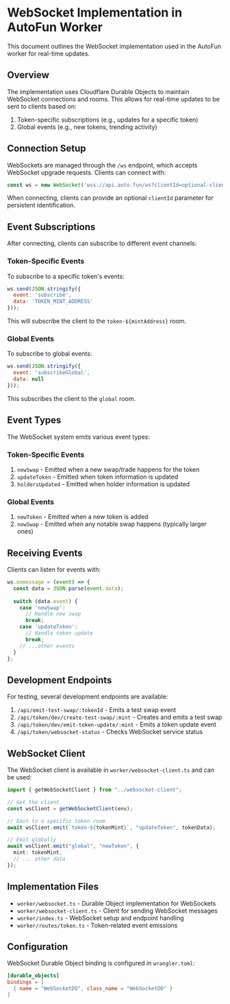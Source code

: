 # WebSocket Implementation in AutoFun Worker

This document outlines the WebSocket implementation used in the AutoFun worker for real-time updates.

## Overview

The implementation uses Cloudflare Durable Objects to maintain WebSocket connections and rooms. This allows for real-time updates to be sent to clients based on:

1. Token-specific subscriptions (e.g., updates for a specific token)
2. Global events (e.g., new tokens, trending activity)

## Connection Setup

WebSockets are managed through the `/ws` endpoint, which accepts WebSocket upgrade requests. Clients can connect with:

```javascript
const ws = new WebSocket('wss://api.auto.fun/ws?clientId=optional-client-id');
```

When connecting, clients can provide an optional `clientId` parameter for persistent identification.

## Event Subscriptions

After connecting, clients can subscribe to different event channels:

### Token-Specific Events

To subscribe to a specific token's events:

```javascript
ws.send(JSON.stringify({
  event: 'subscribe',
  data: 'TOKEN_MINT_ADDRESS'
}));
```

This will subscribe the client to the `token-${mintAddress}` room.

### Global Events

To subscribe to global events:

```javascript
ws.send(JSON.stringify({
  event: 'subscribeGlobal',
  data: null
}));
```

This subscribes the client to the `global` room.

## Event Types

The WebSocket system emits various event types:

### Token-Specific Events

1. `newSwap` - Emitted when a new swap/trade happens for the token
2. `updateToken` - Emitted when token information is updated
3. `holdersUpdated` - Emitted when holder information is updated

### Global Events

1. `newToken` - Emitted when a new token is added
2. `newSwap` - Emitted when any notable swap happens (typically larger ones)

## Receiving Events

Clients can listen for events with:

```javascript
ws.onmessage = (event) => {
  const data = JSON.parse(event.data);
  
  switch (data.event) {
    case 'newSwap':
      // Handle new swap
      break;
    case 'updateToken':
      // Handle token update
      break;
    // ...other events
  }
};
```

## Development Endpoints

For testing, several development endpoints are available:

1. `/api/emit-test-swap/:tokenId` - Emits a test swap event
2. `/api/token/dev/create-test-swap/:mint` - Creates and emits a test swap
3. `/api/token/dev/emit-token-update/:mint` - Emits a token update event
4. `/api/token/websocket-status` - Checks WebSocket service status

## WebSocket Client

The WebSocket client is available in `worker/websocket-client.ts` and can be used:

```typescript
import { getWebSocketClient } from "../websocket-client";

// Get the client
const wsClient = getWebSocketClient(env);

// Emit to a specific token room
await wsClient.emit(`token-${tokenMint}`, "updateToken", tokenData);

// Emit globally
await wsClient.emit("global", "newToken", { 
  mint: tokenMint,
  // ... other data
});
```

## Implementation Files

- `worker/websocket.ts` - Durable Object implementation for WebSockets
- `worker/websocket-client.ts` - Client for sending WebSocket messages
- `worker/index.ts` - WebSocket setup and endpoint handling
- `worker/routes/token.ts` - Token-related event emissions

## Configuration

WebSocket Durable Object binding is configured in `wrangler.toml`:

```toml
[durable_objects]
bindings = [
  { name = "WebSocketDO", class_name = "WebSocketDO" }
]
``` 
